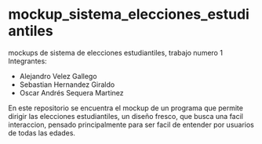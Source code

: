 # mockup_sistema_elecciones_estudiantiles
mockups de sistema de elecciones estudiantiles, trabajo numero 1
Integrantes:

- Alejandro Velez Gallego
- Sebastian Hernandez Giraldo
- Oscar Andrés Sequera Martinez

En este repositorio se encuentra el mockup de un programa que permite dirigir las elecciones estudiantiles, un diseño fresco, que busca una facil interaccion, pensado principalmente para ser facil de entender por usuarios de todas las edades.
